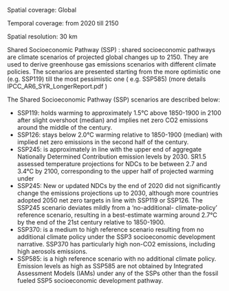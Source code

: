Spatial coverage: Global

Temporal coverage: from 2020 till 2150

Spatial resolution: 30 km

Shared Socioeconomic Pathway (SSP) : shared socioeconomic pathways are climate scenarios of projected global changes up to 2150. They are used to derive greenhouse gas emissions scenarios with different climate policies. The scenarios are presented starting from the more optimistic one (e.g. SSP119) till the most pessimistic one ( e.g. SSP585) (more details IPCC_AR6_SYR_LongerReport.pdf )

The Shared Socioeconomic Pathway (SSP) scenarios are described below:

- SSP119:  holds warming to approximately 1.5°C above 1850-1900 in 2100 after slight overshoot (median) and implies net zero CO2 emissions around the middle of the century.
- SSP126:  stays below 2.0°C warming relative to 1850-1900 (median) with implied net zero emissions in the second half of the century.
- SSP245:  is approximately in line with the upper end of aggregate Nationally Determined Contribution emission levels by 2030. SR1.5 assessed temperature projections for NDCs to be between 2.7 and 3.4°C by 2100, corresponding to the upper half of projected warming under 
- SSP245: New or updated NDCs by the end of 2020 did not significantly change the emissions projections up to 2030, although more countries adopted 2050 net zero targets in line with SSP119 or SSP126. The SSP245 scenario deviates mildly from a ‘no-additional- climate-policy’ reference scenario, resulting in a best-estimate warming around 2.7°C by the end of the 21st century relative to 1850-1900.
- SSP370: is a medium to high reference scenario resulting from no additional climate policy under the SSP3 socioeconomic development narrative. SSP370 has particularly high non-CO2 emissions, including high aerosols emissions.
- SSP585: is a high reference scenario with no additional climate policy. Emission levels as high as SSP585 are not obtained by Integrated Assessment Models (IAMs) under any of the SSPs other than the fossil fueled SSP5 socioeconomic development pathway. 

